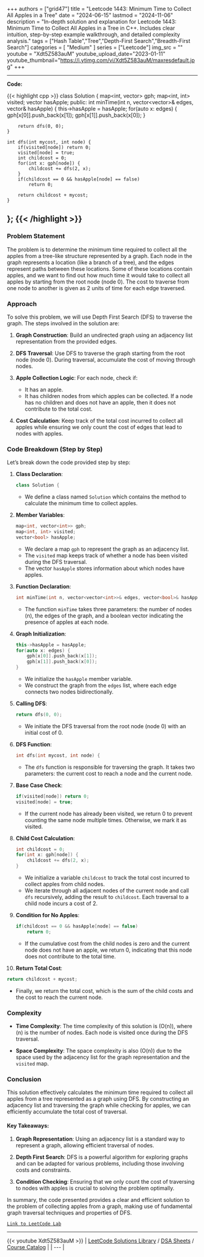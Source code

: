 
+++
authors = ["grid47"]
title = "Leetcode 1443: Minimum Time to Collect All Apples in a Tree"
date = "2024-06-15"
lastmod = "2024-11-06"
description = "In-depth solution and explanation for Leetcode 1443: Minimum Time to Collect All Apples in a Tree in C++. Includes clear intuition, step-by-step example walkthrough, and detailed complexity analysis."
tags = ["Hash Table","Tree","Depth-First Search","Breadth-First Search"]
categories = [
    "Medium"
]
series = ["Leetcode"]
img_src = ""
youtube = "Xdt5Z583auM"
youtube_upload_date="2023-01-11"
youtube_thumbnail="https://i.ytimg.com/vi/Xdt5Z583auM/maxresdefault.jpg"
+++



---
**Code:**

{{< highlight cpp >}}
class Solution {
    map<int, vector<int>> gph;
    map<int, int> visited;
    vector<bool> hasApple;
public:
    int minTime(int n, vector<vector<int>>& edges, vector<bool>& hasApple) {
        this->hasApple = hasApple;
        for(auto x: edges) {
            gph[x[0]].push_back(x[1]);
            gph[x[1]].push_back(x[0]);
        }
        
        return dfs(0, 0);
    }
    
    int dfs(int mycost, int node) {
        if(visited[node]) return 0;
        visited[node] = true;
        int childcost = 0;
        for(int x: gph[node]) {
            childcost += dfs(2, x);
        }
        if(childcost == 0 && hasApple[node] == false)
            return 0;
        
        return childcost + mycost;
    }
};
{{< /highlight >}}
---

### Problem Statement

The problem is to determine the minimum time required to collect all the apples from a tree-like structure represented by a graph. Each node in the graph represents a location (like a branch of a tree), and the edges represent paths between these locations. Some of these locations contain apples, and we want to find out how much time it would take to collect all apples by starting from the root node (node 0). The cost to traverse from one node to another is given as 2 units of time for each edge traversed.

### Approach

To solve this problem, we will use Depth First Search (DFS) to traverse the graph. The steps involved in the solution are:

1. **Graph Construction**: Build an undirected graph using an adjacency list representation from the provided edges.

2. **DFS Traversal**: Use DFS to traverse the graph starting from the root node (node 0). During traversal, accumulate the cost of moving through nodes. 

3. **Apple Collection Logic**: For each node, check if:
   - It has an apple.
   - It has children nodes from which apples can be collected. If a node has no children and does not have an apple, then it does not contribute to the total cost.

4. **Cost Calculation**: Keep track of the total cost incurred to collect all apples while ensuring we only count the cost of edges that lead to nodes with apples.

### Code Breakdown (Step by Step)

Let’s break down the code provided step by step:

1. **Class Declaration**:
   ```cpp
   class Solution {
   ```

   - We define a class named `Solution` which contains the method to calculate the minimum time to collect apples.

2. **Member Variables**:
   ```cpp
   map<int, vector<int>> gph;
   map<int, int> visited;
   vector<bool> hasApple;
   ```

   - We declare a map `gph` to represent the graph as an adjacency list.
   - The `visited` map keeps track of whether a node has been visited during the DFS traversal.
   - The vector `hasApple` stores information about which nodes have apples.

3. **Function Declaration**:
   ```cpp
   int minTime(int n, vector<vector<int>>& edges, vector<bool>& hasApple) {
   ```

   - The function `minTime` takes three parameters: the number of nodes \(n\), the edges of the graph, and a boolean vector indicating the presence of apples at each node.

4. **Graph Initialization**:
   ```cpp
   this->hasApple = hasApple;
   for(auto x: edges) {
       gph[x[0]].push_back(x[1]);
       gph[x[1]].push_back(x[0]);
   }
   ```

   - We initialize the `hasApple` member variable.
   - We construct the graph from the `edges` list, where each edge connects two nodes bidirectionally.

5. **Calling DFS**:
   ```cpp
   return dfs(0, 0);
   ```

   - We initiate the DFS traversal from the root node (node 0) with an initial cost of 0.

6. **DFS Function**:
   ```cpp
   int dfs(int mycost, int node) {
   ```

   - The `dfs` function is responsible for traversing the graph. It takes two parameters: the current cost to reach a node and the current node.

7. **Base Case Check**:
   ```cpp
   if(visited[node]) return 0;
   visited[node] = true;
   ```

   - If the current node has already been visited, we return 0 to prevent counting the same node multiple times. Otherwise, we mark it as visited.

8. **Child Cost Calculation**:
   ```cpp
   int childcost = 0;
   for(int x: gph[node]) {
       childcost += dfs(2, x);
   }
   ```

   - We initialize a variable `childcost` to track the total cost incurred to collect apples from child nodes.
   - We iterate through all adjacent nodes of the current node and call `dfs` recursively, adding the result to `childcost`. Each traversal to a child node incurs a cost of 2.

9. **Condition for No Apples**:
   ```cpp
   if(childcost == 0 && hasApple[node] == false)
       return 0;
   ```

   - If the cumulative cost from the child nodes is zero and the current node does not have an apple, we return 0, indicating that this node does not contribute to the total time.

10. **Return Total Cost**:
   ```cpp
   return childcost + mycost;
   ```

   - Finally, we return the total cost, which is the sum of the child costs and the cost to reach the current node.

### Complexity

- **Time Complexity**: The time complexity of this solution is \(O(n)\), where \(n\) is the number of nodes. Each node is visited once during the DFS traversal.

- **Space Complexity**: The space complexity is also \(O(n)\) due to the space used by the adjacency list for the graph representation and the `visited` map.

### Conclusion

This solution effectively calculates the minimum time required to collect all apples from a tree represented as a graph using DFS. By constructing an adjacency list and traversing the graph while checking for apples, we can efficiently accumulate the total cost of traversal.

#### Key Takeaways:

1. **Graph Representation**: Using an adjacency list is a standard way to represent a graph, allowing efficient traversal of nodes.

2. **Depth First Search**: DFS is a powerful algorithm for exploring graphs and can be adapted for various problems, including those involving costs and constraints.

3. **Condition Checking**: Ensuring that we only count the cost of traversing to nodes with apples is crucial to solving the problem optimally.

In summary, the code presented provides a clear and efficient solution to the problem of collecting apples from a graph, making use of fundamental graph traversal techniques and properties of DFS.

[`Link to LeetCode Lab`](https://leetcode.com/problems/minimum-time-to-collect-all-apples-in-a-tree/description/)

---
{{< youtube Xdt5Z583auM >}}
| [LeetCode Solutions Library](https://grid47.xyz/leetcode/) / [DSA Sheets](https://grid47.xyz/sheets/) / [Course Catalog](https://grid47.xyz/courses/) |
| --- |
